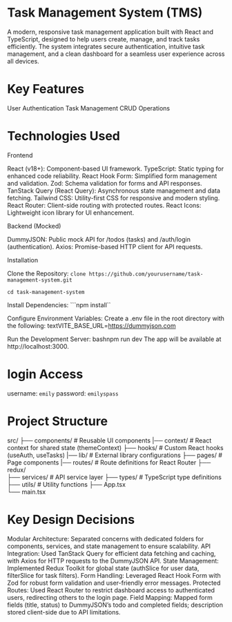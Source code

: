 # Task Management System (TMS)
A modern, responsive task management application built with React and TypeScript, designed to help users create, manage, and track tasks efficiently. The system integrates secure authentication, intuitive task management, and a clean dashboard for a seamless user experience across all devices.

# Key Features
User Authentication
Task Management
CRUD Operations


# Technologies Used
Frontend

React (v18+): Component-based UI framework.
TypeScript: Static typing for enhanced code reliability.
React Hook Form: Simplified form management and validation.
Zod: Schema validation for forms and API responses.
TanStack Query (React Query): Asynchronous state management and data fetching.
Tailwind CSS: Utility-first CSS for responsive and modern styling.
React Router: Client-side routing with protected routes.
React Icons: Lightweight icon library for UI enhancement.

Backend (Mocked)

DummyJSON: Public mock API for /todos (tasks) and /auth/login (authentication).
Axios: Promise-based HTTP client for API requests.

Installation

Clone the Repository:
```clone https://github.com/yourusername/task-management-system.git```

```cd task-management-system```

Install Dependencies:
```npm install``

Configure Environment Variables:
Create a .env file in the root directory with the following:
textVITE_BASE_URL=https://dummyjson.com

Run the Development Server:
bashnpm run dev
The app will be available at http://localhost:3000.

# login Access
username: 
```emily```
password:
```emilyspass```

# Project Structure
src/
├── components/      # Reusable UI components 
|── context/         # React context for shared state (themeContext)
├── hooks/           # Custom React hooks (useAuth, useTasks)
|── lib/             # External library configurations
├── pages/           # Page components
|── routes/         # Route definitions for React Router
├── redux/           
├── services/          # API service layer
├── types/            # TypeScript type definitions
├── utils/            # Utility functions
├── App.tsx           
└── main.tsx          

# Key Design Decisions

Modular Architecture: Separated concerns with dedicated folders for components, services, and state management to ensure scalability.
API Integration: Used TanStack Query for efficient data fetching and caching, with Axios for HTTP requests to the DummyJSON API.
State Management: Implemented Redux Toolkit for global state (authSlice for user data, filterSlice for task filters).
Form Handling: Leveraged React Hook Form with Zod for robust form validation and user-friendly error messages.
Protected Routes: Used React Router to restrict dashboard access to authenticated users, redirecting others to the login page.
Field Mapping: Mapped form fields (title, status) to DummyJSON’s todo and completed fields; description stored client-side due to API limitations.
